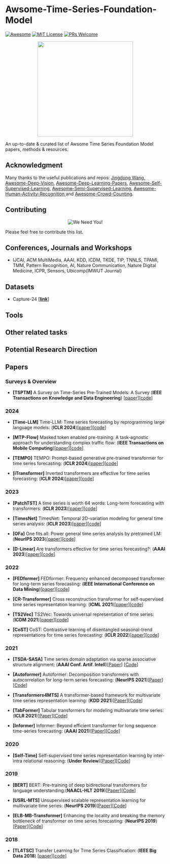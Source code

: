 # Awsome-Time-Series-Foundation-Model

[![Awesome](https://awesome.re/badge.svg)](https://awesome.re) [![MIT License](https://img.shields.io/badge/license-MIT-green.svg)](https://opensource.org/licenses/MIT) [![PRs Welcome](https://img.shields.io/badge/PRs-welcome-brightgreen.svg?style=flat-square)](http://makeapullrequest.com)

<p align="center">
  <img width="300" src="https://i.imgur.com/Ky2jxnj.png" "Awesome!">
</p>

An up-to-date & curated list of Awsome Time Series Foundation Model papers, methods & resources.

## Acknowledgment

Many thanks to the useful publications and repos: [Jingdong Wang](https://github.com/jindongwang), [Awesome-Deep-Vision](https://github.com/kjw0612/awesome-deep-vision), [Awesome-Deep-Learning-Papers](https://github.com/terryum/awesome-deep-learning-papers), [Awesome-Self-Supervised-Learning](https://github.com/jason718/awesome-self-supervised-learning), [Awesome-Semi-Supervised-Learning](https://github.com/yassouali/awesome-semi-supervised-learning), [Awesome-Human-Activity-Recognition
](https://github.com/haoranD/Awesome-Human-Activity-Recognition/) and [Awesome-Crowd-Counting](https://github.com/gjy3035/Awesome-Crowd-Counting#datasets).

## Contributing
<p align="center">
  <img src="http://cdn1.sportngin.com/attachments/news_article/7269/5172/needyou_small.jpg" alt="We Need You!">
</p>

Please feel free to contribute this list.


## Conferences, Journals and Workshops
- IJCAI, ACM MultiMedia, AAAI, KDD, ICDM, TKDE, TIP, TNNLS, TPAMI, TMM, Pattern Recognition, AI, Nature Communication, Nature Digital Medicine, ICPR, Sensors, Ubicomp(IMWUT Journal)

## Datasets

- Capture-24 [[**link**](https://github.com/OxWearables/capture24)]

## Tools

## Other related tasks

## Potential Research Direction

## Papers

### Surveys & Overview

- <a name="TSPTM"></a> **[TSPTM]** A Survey on Time-Series Pre-Trained Models: A Survey (**IEEE Transactions on Knowledge and Data Engineering**) [[paper](https://arxiv.org/abs/2305.10716)][[code](https://github.com/qianlima-lab/time-series-ptms)]

### 2024

- <a name="Time-LLM"></a> **[Time-LLM]** Time-LLM: Time series forecasting by reprogramming large language models: (**ICLR 2024**)[[paper](https://arxiv.org/pdf/2310.01728)][[code](https://github.com/KimMeen/Time-LLM)]

- <a name="MTP-Flow"></a> **[MTP-Flow]** Masked token enabled pre-training: A task-agnostic approach for understanding complex traffic flow: (**IEEE Transactions on Mobile Computing**)[[paper](https://ieeexplore.ieee.org/stamp/stamp.jsp?tp=&arnumber=10505023)][[code](https://github.com/Xiao-Di/TSSN)]

- <a name="TEMPO"></a> **[TEMPO]** TEMPO: Prompt-based generative pre-trained transformer for time series forecasting: (**ICLR 2024**)[[paper](https://arxiv.org/pdf/2310.04948)][[code](https://github.com/DC-research/TEMPO)]

- <a name="iTransformer"></a> **[iTransformer]** Inverted transformers are effective for time series forecasting: (**ICLR 2024**)[[paper](https://arxiv.org/pdf/2310.06625)][[code](https://github.com/thuml/iTransformer)]

### 2023

- <a name="PatchTST"></a> **[PatchTST]** A time series is worth 64 words: Long-term forecasting with transformers: (**ICLR 2023**)[[paper](https://arxiv.org/pdf/2211.14730)][[code](https://github.com/PatchTST/PatchTST)]

- <a name="TimesNet"></a> **[TimesNet]** TimesNet: Temporal 2D-variation modeling for general time series analysis: (**ICLR 2023**)[[paper](https://arxiv.org/pdf/2210.02186)][[code](https://github.com/thuml/TimesNet)]

- <a name="OFa"></a> **[OFa]** One fits all: Power general time series analysis by pretrained LM: (**NeurIPS 2023**)[[paper](https://arxiv.org/pdf/2302.11939)][[code](https://github.com/DAMO-DI-ML/NeurIPS2023-One-Fits-All)]

- <a name="D-Linear"></a> **[D-Linear]** Are transformers effective for time series forecasting?: (**AAAI 2023**)[[paper](https://arxiv.org/pdf/2205.13504)][[code](https://github.com/cure-lab/LTSF-Linear)]

### 2022

- <a name="FEDformer"></a>  **[FEDformer]** FEDformer: Frequency enhanced decomposed transformer for long-term series forecasting: (**IEEE International Conference on Data Mining**)[[paper](https://arxiv.org/pdf/2201.12740)][[code](https://github.com/MAZiqing/FEDformer)]

- <a name="CR-Transformer"></a>  **[CR-Transformer]** Cross reconstruction transformer for self-supervised time series representation learning: (**ICML 2021**)[[paper](https://arxiv.org/pdf/2205.09928)][[code](https://github.com/BobZwr/Cross-Reconstruction-Transformer)]

- <a name="TS2Vec"></a>  **[TS2Vec]** TS2Vec: Towards universal representation of time series: (**ICDM 2021**)[[paper](https://arxiv.org/pdf/2106.10466v2)][[code](https://github.com/zhihanyue/ts2vec)]

- <a name="CoST"></a>  **[CoST]** CoST: Contrastive learning of disentangled seasonal-trend representations for time series forecasting: (**ICLR 2022**)[[paper](https://arxiv.org/pdf/2202.01575)][[code](https://github.com/salesforce/CoST)]

### 2021

- <a name="TSDA-SASA"></a>  **[TSDA-SASA]** Time series domain adaptation via sparse associative structure alignment: (**AAAI Conf. Artif. Intell**)[[Paper](https://arxiv.org/abs/2012.11797)] [[Code](https://github.com/DMIRLAB-Group/SASA-pytorch)]

- <a name="Autoformers"></a>  **[Autoformer]** Autoformer: Decomposition transformers with autocorrelation for long-term series forecasting: (**NeurIPS 2021**)[[Paper](https://arxiv.org/pdf/2106.13008)][[Code](https://github.com/thuml/Autoformer)]

- <a name="Transformers4MTS"></a>  **[Transformers4MTS]** A transformer-based framework for multivariate time series representation learning: (**KDD 2021**)[[Paper](https://arxiv.org/pdf/2010.02803)][[Code](https://github.com/gzerveas/mvts_transformer)]

- <a name="TabFormer"></a>  **[TabFormer]** Tabular transformers for modeling multivariate time series: (**ICLR 2021**)[[Paper](https://arxiv.org/pdf/2011.01843v1)][[Code](https://github.com/IBM/TabFormer)]

- <a name="Informer"></a>  **[Informer]** Informer: Beyond efficient transformer for long sequence time-series forecasting: (**AAAI 2021**)[[Paper](https://arxiv.org/pdf/2012.07436)][[Code](https://github.com/zhouhaoyi/Informer2020)]

### 2020

- <a name="Self-Time"></a>  **[Self-Time]** Self-supervised time series representation
learning by inter-intra relational reasoning: (**Under Review**)[[Paper](https://arxiv.org/pdf/2011.13548)][[Code](https://github.com/haoyfan/SelfTime)]

### 2019

- <a name="BERT"></a>  **[BERT]** BERT: Pre-training of deep bidirectional transformers for language understanding:(**NAACL-HLT 2019**)[[Paper](https://arxiv.org/pdf/1810.04805)][[Code](https://github.com/google-research/bert)]

- <a name="USRL-MTS"></a>  **[USRL-MTS]** Unsupervised scalable representation learning for multivariate time series: (**NeurIPS 2019**)[[Paper](https://arxiv.org/pdf/1901.10738)][[Code](https://github.com/White-Link/UnsupervisedScalableRepresentationLearningTimeSeries)]

- <a name="ELB-MB-Transformer"></a>  **[ELB-MB-Transformer]** Enhancing the locality and breaking the memory bottleneck of transformer on time series forecasting: (**NeurIPS 2019**)[[Paper](https://arxiv.org/pdf/1907.00235)][[Code](https://github.com/mlpotter/Transformer_Time_Series)]

### 2018

- <a name="TL4TSC"></a> **[TL4TSC]** Transfer Learning for Time Series Classification: (**IEEE Big Data 2018**) [[paper](https://arxiv.org/pdf/1811.01533)][[code](https://github.com/hfawaz/bigdata18?tab=readme-ov-file)]

